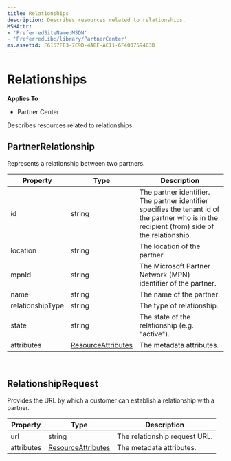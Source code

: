 ```yaml
---
title: Relationships
description: Describes resources related to relationships.
MSHAttr:
- 'PreferredSiteName:MSDN'
- 'PreferredLib:/library/PartnerCenter'
ms.assetid: F6157FE3-7C9D-4A8F-AC11-6F4007594C3D
---
```


# Relationships


<span class="sidebar_heading" style="font-weight: bold;">Applies
To</span>

-   Partner Center

Describes resources related to relationships.

## <span id="PartnerRelationship"></span><span id="partnerrelationship"></span><span id="PARTNERRELATIONSHIP"></span>PartnerRelationship


Represents a relationship between two partners.

| Property         | Type                                                           | Description                                                                                                                                    |
|------------------|----------------------------------------------------------------|------------------------------------------------------------------------------------------------------------------------------------------------|
| id               | string                                                         | The partner identifier. The partner identifier specifies the tenant id of the partner who is in the recipient (from) side of the relationship. |
| location         | string                                                         | The location of the partner.                                                                                                                   |
| mpnId            | string                                                         | The Microsoft Partner Network (MPN) identifier of the partner.                                                                                 |
| name             | string                                                         | The name of the partner.                                                                                                                       |
| relationshipType | string                                                         | The type of relationship.                                                                                                                      |
| state            | string                                                         | The state of the relationship (e.g. "active").                                                                                                 |
| attributes       | [ResourceAttributes](utility-resources.md#resourceattributes) | The metadata attributes.                                                                                                                       |

 

## <span id="RelationshipRequest"></span><span id="relationshiprequest"></span><span id="RELATIONSHIPREQUEST"></span>RelationshipRequest


Provides the URL by which a customer can establish a relationship with a
partner.

| Property   | Type                                                           | Description                   |
|------------|----------------------------------------------------------------|-------------------------------|
| url        | string                                                         | The relationship request URL. |
| attributes | [ResourceAttributes](utility-resources.md#resourceattributes) | The metadata attributes.      |

 

 

 




